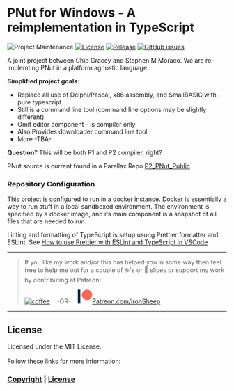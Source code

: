 # PNut for Windows - A reimplementation in TypeScript

![Project Maintenance][maintenance-shield]
[![License][license-shield]](LICENSE)
[![Release][Release-shield]](https://github.com/ironsheep/Pnut-ts-dev/releases)
[![GitHub issues][Issues-shield]](https://github.com/ironsheep/Pnut-ts-dev/issues)

A joint project between Chip Gracey and Stephen M Moraco.
We are re-implemting PNut in a platform agnostic language.

**Simplified project goals**:

- Replace all use of Delphi/Pascal, x86 assembly, and SmallBASIC with pure typescript.
- Still is a command line tool (command line options may be slightly different)
- Omit editor component - is compiler only
- Also Provides downloader command line tool
- More -TBA-

**Question**? This will be both P1 and P2 compiler, right?

PNut source is current found in a Parallax Repo [P2_PNut_Public](https://github.com/parallaxinc/P2_PNut_Public)

### Repository Configuration

This project is configured to run in a docker instance. Docker is essentially a way to run stuff in a local sandboxed environment. The environment is specified by a docker image, and its main component is a snapshot of all files that are needed to run.

Linting and formatting of TypeScript is setup usong Prettier formatter and ESLint.
See [How to use Prettier with ESLint and TypeScript in VSCode](https://khalilstemmler.com/blogs/tooling/prettier/)

---

> If you like my work and/or this has helped you in some way then feel free to help me out for a couple of :coffee:'s or :pizza: slices or support my work by contributing at Patreon!
>
> [![coffee](https://www.buymeacoffee.com/assets/img/custom_images/black_img.png)](https://www.buymeacoffee.com/ironsheep) &nbsp;&nbsp; -OR- &nbsp;&nbsp; [![Patreon](./DOCs/images/patreon.png)](https://www.patreon.com/IronSheep?fan_landing=true)[Patreon.com/IronSheep](https://www.patreon.com/IronSheep?fan_landing=true)

---

## License

Licensed under the MIT License. <br>
<br>
Follow these links for more information:

### [Copyright](copyright) | [License](LICENSE)

[maintenance-shield]: https://img.shields.io/badge/maintainer-stephen%40ironsheep%2ebiz-blue.svg?style=for-the-badge
[marketplace-version]: https://vsmarketplacebadge.apphb.com/version-short/ironsheepproductionsllc.spin2.svg
[marketplace-installs]: https://vsmarketplacebadge.apphb.com/installs-short/ironsheepproductionsllc.spin2.svg
[marketplace-rating]: https://vsmarketplacebadge.apphb.com/rating-short/ironsheepproductionsllc.spin2.svg
[license-shield]: https://camo.githubusercontent.com/bc04f96d911ea5f6e3b00e44fc0731ea74c8e1e9/68747470733a2f2f696d672e736869656c64732e696f2f6769746875622f6c6963656e73652f69616e74726963682f746578742d646976696465722d726f772e7376673f7374796c653d666f722d7468652d6261646765
[Release-shield]: https://img.shields.io/github/release/ironsheep/Pnut-ts-dev/all.svg
[Issues-shield]: https://img.shields.io/github/issues/ironsheep/Pnut-ts-dev.svg
